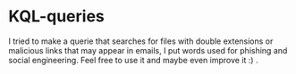 # KQL-queries
I tried to make a querie that searches for files with double extensions or malicious links that may appear in emails, 
I put words used for phishing and social engineering.
Feel free to use it  and maybe even improve it :) .
